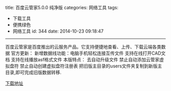 title: 百度云管家5.0.0 纯净版
categories: 网络工具
tags:
  - 下载工具
  - 便携绿色
  - 网络工具
id: 344
date: 2014-10-23 09:18:47
---

百度云管家是百度推出的云服务产品。它支持便捷地查看、上传、下载云端各类数据
官方更新：
新增数据线功能：电脑手机轻松连接互传文件
支持在线打开CAD文档
支持在线播放asf格式文件
本版特点：
去自动升级文件
禁止自动添加云管家虚拟盘符
禁止自动创建虚拟盘符注册表
把旧版主目录的users文件夹复制到新版主目录,即可完成旧版数据转移.

[下载地址](http://pan.baidu.com/s/1pJ4tfEb)